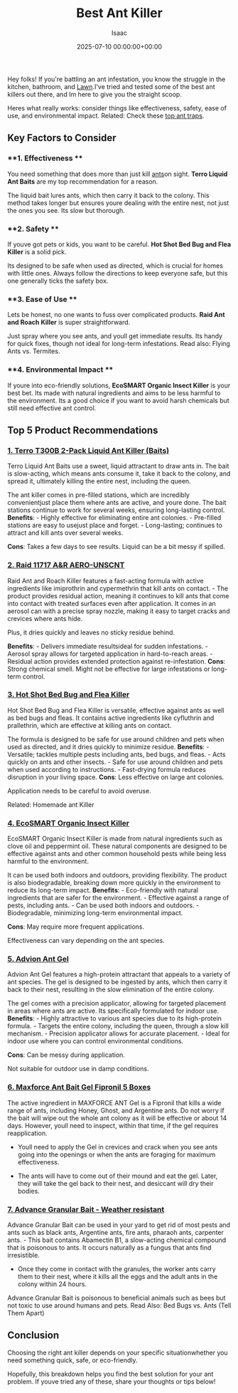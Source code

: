 ﻿---
title: Best Ant Killer
description: Hey folks! If you're battling an ant infestation, you know the struggle in the kitchen, bathroom , and Lawn-fire-ant-killer-for-lawns . I've tried and tested...
slug: /best-ant-killer/
date: 2025-07-10 00:00:00+00:00
lastmod: 2025-07-10 00:00:00+03:00
author: Isaac
categories:

- Ants

- Product Reviews
tags:

- ants

- best

- ant
layout: post
---

Hey folks! If you're battling an ant infestation, you know the struggle in the kitchen, bathroom, and [Lawn](https://pestpolicy.com/[best](https://pestpolicy.com/best-ant-killer-for-yard/)-fire-ant-killer-for-lawns/).I've tried and tested some of the best ant killers out there, and Im here to give you the straight scoop.

Heres what really works: consider things like effectiveness, safety, ease of use, and environmental impact. Related: Check these [top ant traps](https://pestpolicy.com/best-ant-traps/).

##  Key Factors to Consider

###  **1. Effectiveness **

You need something that does more than just kill [ants](https://pestpolicy.com/best-ant-traps/)on sight. **Terro Liquid Ant Baits** are my top recommendation for a reason.

The liquid bait lures ants, which then carry it back to the colony. This method takes longer but ensures youre dealing with the entire nest, not just the ones you see. Its slow but thorough.

###  **2. Safety **

If youve got pets or kids, you want to be careful. **Hot Shot Bed Bug and Flea Killer** is a solid pick.

Its designed to be safe when used as directed, which is crucial for homes with little ones. Always follow the directions to keep everyone safe, but this one generally ticks the safety box.

###  **3. Ease of Use **

Lets be honest, no one wants to fuss over complicated products. **Raid Ant and Roach Killer** is super straightforward.

Just spray where you see ants, and youll get immediate results. Its handy for quick fixes, though not ideal for long-term infestations. Read also: Flying Ants vs. Termites.

###  **4. Environmental Impact **

If youre into eco-friendly solutions, **EcoSMART Organic Insect Killer** is your best bet. Its made with natural ingredients and aims to be less harmful to the environment. Its a good choice if you want to avoid harsh chemicals but still need effective ant control.

##  Top 5 Product Recommendations

###  [1. Terro T300B 2-Pack Liquid Ant Killer (Baits)](https://www.amazon.com/dp/B00E4GACB8/?tag=p-policy-20)

Terro Liquid Ant Baits use a sweet, liquid attractant to draw ants in. The bait is slow-acting, which means ants consume it, take it back to the colony, and spread it, ultimately killing the entire nest, including the queen.

The ant killer comes in pre-filled stations, which are incredibly convenientjust place them where ants are active, and youre done. The bait stations continue to work for several weeks, ensuring long-lasting control. **Benefits**: - Highly effective for eliminating entire ant colonies. - Pre-filled stations are easy to usejust place and forget. - Long-lasting; continues to attract and kill ants over several weeks.

**Cons**: Takes a few days to see results. Liquid can be a bit messy if spilled.

###  [2. Raid 11717 A&R AERO-UNSCNT](https://www.amazon.com/dp/B000BOCDXW/?tag=p-policy-20)

Raid Ant and Roach Killer features a fast-acting formula with active ingredients like imiprothrin and cypermethrin that kill ants on contact. - The product provides residual action, meaning it continues to kill ants that come into contact with treated surfaces even after application. It comes in an aerosol can with a precise spray nozzle, making it easy to target cracks and crevices where ants hide.

Plus, it dries quickly and leaves no sticky residue behind.

**Benefits**: - Delivers immediate resultsideal for sudden infestations. - Aerosol spray allows for targeted application in hard-to-reach areas. - Residual action provides extended protection against re-infestation. **Cons**: Strong chemical smell. Might not be effective for large infestations or long-term control.

###  [**3. Hot Shot Bed Bug and Flea Killer**](https://www.amazon.com/dp/B00EUEEV7U/?tag=p-policy-20)

Hot Shot Bed Bug and Flea Killer is versatile, effective against ants as well as bed bugs and fleas. It contains active ingredients like cyfluthrin and prallethrin, which are effective at killing ants on contact.

The formula is designed to be safe for use around children and pets when used as directed, and it dries quickly to minimize residue. **Benefits**: - Versatile; tackles multiple pests including ants, bed bugs, and fleas. - Acts quickly on ants and other insects. - Safe for use around children and pets when used according to instructions. - Fast-drying formula reduces disruption in your living space. **Cons**: Less effective on large ant colonies.

Application needs to be careful to avoid overuse.

Related: Homemade ant Killer

###  [**4. EcoSMART Organic Insect Killer**](https://www.amazon.com/dp/B003BUQVEK/?tag=p-policy-20)

EcoSMART Organic Insect Killer is made from natural ingredients such as clove oil and peppermint oil. These natural components are designed to be effective against ants and other common household pests while being less harmful to the environment.

It can be used both indoors and outdoors, providing flexibility. The product is also biodegradable, breaking down more quickly in the environment to reduce its long-term impact. **Benefits**: - Eco-friendly with natural ingredients that are safer for the environment. - Effective against a range of pests, including ants. - Can be used both indoors and outdoors. - Biodegradable, minimizing long-term environmental impact.

**Cons**: May require more frequent applications.

Effectiveness can vary depending on the ant species.

###  [**5. Advion Ant Gel**](https://www.amazon.com/dp/B00TXFE4RI/?tag=p-policy-20)

Advion Ant Gel features a high-protein attractant that appeals to a variety of ant species. The gel is designed to be ingested by ants, which then carry it back to their nest, resulting in the slow elimination of the entire colony.

The gel comes with a precision applicator, allowing for targeted placement in areas where ants are active. Its specifically formulated for indoor use. **Benefits**: - Highly attractive to various ant species due to its high-protein formula. - Targets the entire colony, including the queen, through a slow kill mechanism. - Precision applicator allows for accurate placement. - Ideal for indoor use where you can control environmental conditions.

**Cons**: Can be messy during application.

Not suitable for outdoor use in damp conditions.

###  [6. Maxforce Ant Bait Gel Fipronil 5 Boxes](https://www.amazon.com/dp/B004A2UEOG/?tag=p-policy-20)

The active ingredient in MAXFORCE ANT Gel is a Fipronil that kills a wide range of ants, including Honey, Ghost, and Argentine ants. Do not worry if the bait will wipe out the whole ant colony as it will be effective or about 14 days. However, youll need to inspect, within that time, if the gel requires reapplication.

- Youll need to apply the Gel in crevices and crack when you see ants going into the openings or when the ants are foraging for maximum effectiveness.

- The ants will have to come out of their mound and eat the gel. Later, they will take the gel back to their nest, and desiccant will dry their bodies.

###  [**7. Advance Granular Bait - Weather resistant**](https://www.amazon.com/dp/B003EAP02G/?tag=p-policy-20)

Advance Granular Bait can be used in your yard to get rid of most pests and ants such as black ants, Argentine ants, fire ants, pharaoh ants, carpenter ants. - This bait contains Abamectin B1, a slow-acting chemical compound that is poisonous to ants. It occurs naturally as a fungus that ants find irresistible.

- Once they come in contact with the granules, the worker ants carry them to their nest, where it kills all the eggs and the adult ants in the colony within 24 hours.

Advance Granular Bait is poisonous to beneficial animals such as bees but not toxic to use around humans and pets. Read Also: Bed Bugs vs. Ants (Tell Them Apart)

##  Conclusion

Choosing the right ant killer depends on your specific situationwhether you need something quick, safe, or eco-friendly.

Hopefully, this breakdown helps you find the best solution for your ant problem. If youve tried any of these, share your thoughts or tips below!
